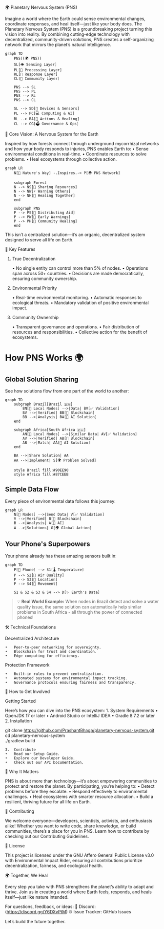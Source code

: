 🌍 Planetary Nervous System (PNS)

Imagine a world where the Earth could sense environmental changes, coordinate responses, and heal itself—just like your body does. The Planetary Nervous System (PNS) is a groundbreaking project turning this vision into reality. By combining cutting-edge technology with decentralized, community-driven solutions, PNS creates a self-organizing network that mirrors the planet’s natural intelligence.

```mermaid
graph TD
    PNS((🌍 PNS))
    SL[👁️ Sensing Layer]
    PL[🧠 Processing Layer]
    RL[💪 Response Layer]
    CL[👥 Community Layer]
    
    PNS --> SL
    PNS --> PL
    PNS --> RL
    PNS --> CL
    
    SL --> SD[📱 Devices & Sensors]
    PL --> PC[💻 Computing & AI]
    RL --> RA[🎯 Actions & Healing]
    CL --> CG[🗳️ Governance & Ops]
```

🌟 Core Vision: A Nervous System for the Earth

Inspired by how forests connect through underground mycorrhizal networks and how your body responds to injuries, PNS enables Earth to:
	•	Sense environmental conditions in real-time.
	•	Coordinate resources to solve problems.
	•	Heal ecosystems through collective action.

```mermaid
graph LR
    N[🌳 Nature's Way] -.Inspires.-> P[🌍 PNS Network]
    
    subgraph Forest
    N --> NS[🌱 Sharing Resources]
    N --> NW[⚡ Warning Others]
    N --> NH[💚 Healing Together]
    end
    
    subgraph PNS
    P --> PS[📡 Distributing Aid]
    P --> PW[🚨 Early Warnings]
    P --> PH[🤝 Community Healing]
    end
```

This isn’t a centralized solution—it’s an organic, decentralized system designed to serve all life on Earth.

🔑 Key Features

1. True Decentralization

	•	No single entity can control more than 5% of nodes.
	•	Operations span across 50+ countries.
	•	Decisions are made democratically, ensuring community ownership.

2. Environmental Priority

	•	Real-time environmental monitoring.
	•	Automatic responses to ecological threats.
	•	Mandatory validation of positive environmental impact.

3. Community Ownership

	•	Transparent governance and operations.
	•	Fair distribution of resources and responsibilities.
	•	Collective action for the benefit of ecosystems.

# How PNS Works 🌍

## Global Solution Sharing
See how solutions flow from one part of the world to another:

```mermaid
graph TD
    subgraph Brazil[Brazil 🇧🇷]
        BN[📱 Local Nodes] -->|Data| BV[✅ Validation]
        BV -->|Verified| BB[🔗 Blockchain]
        BB -->|Analysis| BA[🤖 AI Solution]
    end

    subgraph Africa[South Africa 🇿🇦]
        AN[📱 Local Nodes] -->|Similar Data| AV[✅ Validation]
        AV -->|Verified| AB[🔗 Blockchain]
        AB -->|Match| AA[🤖 AI Solution]
    end

    BA -->|Share Solution| AA
    AA -->|Implement| S[🌍 Problem Solved]

    style Brazil fill:#90EE90
    style Africa fill:#87CEEB
```
## Simple Data Flow
Every piece of environmental data follows this journey:
```mermaid
graph LR
    N[📱 Nodes] -->|Send Data| V[✅ Validation]
    V -->|Verified| B[🔗 Blockchain]
    B -->|Analysis| A[🤖 AI]
    A -->|Solutions| G[🌍 Global Action]
```
## Your Phone's Superpowers
Your phone already has these amazing sensors built in:
```mermaid
graph TD
    P[📱 Phone] --> S1[🌡️ Temperature]
    P --> S2[💨 Air Quality]
    P --> S3[📍 Location]
    P --> S4[📳 Movement]
    
    S1 & S2 & S3 & S4 --> D[✨ Earth's Data]
```
> 💡 **Real World Example:** When nodes in Brazil detect and solve a water quality issue, the same solution can automatically help similar problems in South Africa - all through the power of connected phones!

🛠️ Technical Foundations

Decentralized Architecture

	•	Peer-to-peer networking for sovereignty.
	•	Blockchain for trust and coordination.
	•	Edge computing for efficiency.

Protection Framework

	•	Built-in rules to prevent centralization.
	•	Automated systems for environmental impact tracking.
	•	Governance protocols ensuring fairness and transparency.

🚀 How to Get Involved

Getting Started

Here’s how you can dive into the PNS ecosystem:
	1.	System Requirements
	•	OpenJDK 17 or later
	•	Android Studio or IntelliJ IDEA
	•	Gradle 8.7.2 or later
	2.	Installation

git clone https://github.com/PrashantBhaga/planetary-nervous-system.git  
cd planetary-nervous-system  
./gradlew build  


	3.	Contribute
	•	Read our Setup Guide.
	•	Explore our Developer Guide.
	•	Check out our API Documentation.

🌱 Why It Matters

PNS is about more than technology—it’s about empowering communities to protect and restore the planet. By participating, you’re helping to:
	•	Detect problems before they escalate.
	•	Respond effectively to environmental challenges.
	•	Heal ecosystems with smarter resource allocation.
	•	Build a resilient, thriving future for all life on Earth.

🤝 Contributing

We welcome everyone—developers, scientists, activists, and enthusiasts alike! Whether you want to write code, share knowledge, or build communities, there’s a place for you in PNS. Learn how to contribute by checking out our Contributing Guidelines.

📜 License

This project is licensed under the GNU Affero General Public License v3.0 with Environmental Impact Rider, ensuring all contributions prioritize decentralization, fairness, and ecological health.

🌍 Together, We Heal

Every step you take with PNS strengthens the planet’s ability to adapt and thrive. Join us in creating a world where Earth feels, responds, and heals itself—just like nature intended.

For questions, feedback, or ideas:
📧 Discord: (https://discord.gg/Y6DXvPtM)
🌐 Issue Tracker: GitHub Issues

Let’s build the future together.
